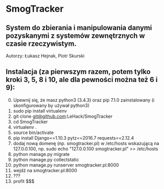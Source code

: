 # SmogTracker

## System do zbierania i manipulowania danymi pozyskanymi z systemów zewnętrznych w czasie rzeczywistym.

Autorzy: Łukasz Hejnak, Piotr Skurski

## Instalacja (za pierwszym razem, potem tylko kroki 3, 5, 8 i 10, ale dla pewności można też 6 i 9):
0. Upewnij się, że masz python3 (3.4.3) oraz pip 7.1.0 zainstalowany (i skonfigurowany by używał python3)
1. sudo pip install virtualenv
2. git clone git@github.com:LeHack/SmogTracker
3. cd SmogTracker
4. virtualenv .
5. source bin/activate
6. pip install Django==1.10.3 pytz==2016.7 requests==2.12.4
7. dodaj nową domenę (np. smogtracker.pl) w /etc/hosts wskazującą na 127.0.0.100, np.
        sudo echo "127.0.0.100   smogtracker.pl" >> /etc/hosts
8. python manage.py migrate
9. python manage.py collectstatic
10. python manage.py runserver smogtracker.pl:8000
11. wejdź na smogtracker.pl:8000
12. ???
13. profit $$$
